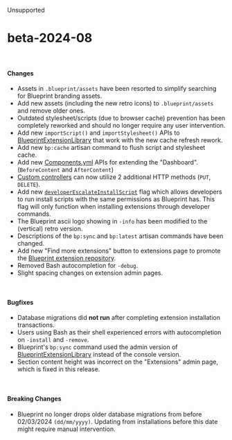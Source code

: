 <span class="badge bg-secondary-subtle border border-secondary-subtle text-secondary-emphasis rounded-pill"><i class="bi bi-x-lg"></i> Unsupported</span>
# beta-2024-08
<br/>

#### Changes
- Assets in `.blueprint/assets` have been resorted to simplify searching for Blueprint branding assets.
- Add new assets (including the new retro icons) to `.blueprint/assets` and remove older ones.
- Outdated stylesheet/scripts (due to browser cache) prevention has been completely reworked and should no longer require any user intervention.
- Add new `importScript()` and `importStylesheet()` APIs to [BlueprintExtensionLibrary](?page=documentation/$blueprint) that work with the new cache refresh rework.
- Add new `bp:cache` artisan command to flush script and stylesheet cache.
- Add new [Components.yml](?page=documentation/componentsyml) APIs for extending the "Dashboard". (`BeforeContent` and `AfterContent`)
- [Custom controllers](?page=developing-extensions/Custom-controllers) can now utilize 2 additional HTTP methods (`PUT`, `DELETE`).
- Add new [`developerEscalateInstallScript`](?page=documentation/flags) flag which allows developers to run install scripts with the same permissions as Blueprint has. This flag will only function when installing extensions through developer commands.
- The Blueprint ascii logo showing in `-info` has been modified to the (vertical) retro version.
- Descriptions of the `bp:sync` and `bp:latest` artisan commands have been changed.
- Add new "Find more extensions" button to extensions page to promote the [Blueprint extension repository](/browse).
- Removed Bash autocompletion for `-debug`.
- Slight spacing changes on extension admin pages.

<br/>

#### Bugfixes
- Database migrations did **not run** after completing extension installation transactions.
- Users using Bash as their shell experienced errors with autocompletion on `-install` and `-remove`.
- Blueprint's `bp:sync` command used the admin version of [BlueprintExtensionLibrary](?page=documentation/$blueprint) instead of the console version.
- Section content height was incorrect on the "Extensions" admin page, which is fixed in this release.

<br/>

#### Breaking Changes
- Blueprint no longer drops older database migrations from before 02/03/2024 `(dd/mm/yyyy)`. Updating from installations before this date might require manual intervention.
